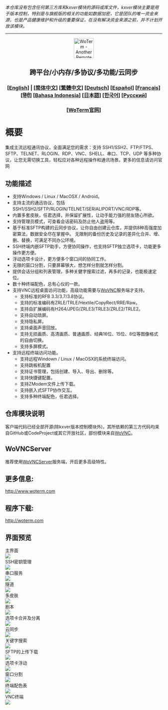 *本仓库没有包含任何第三方库和kxver模块的源码或库文件，kxver模块主要是用于版本控制，特别是与旗舰版的相关的功能如数据加密，它是团队的唯一资金来源，也是产品健康维护和升级的重要保证，在没有解决资金来源之前，并不计划开放该模块。*
***
<p align="center">
  <img src="doc/woterm.png" width="64" alt="WoTerm - Another Remote Access Assistant">
  <h2 style="text-align: center;">跨平台/小内存/多协议/多功能/云同步</h2>
 <h3 style="text-align: center;">
  [<a href="../README.md">English</a>] | 
  [<a href="README-zh_CN.md">简体中文</a>]
  [<a href="README-zh_TW.md">繁體中文</a>]
  [<a href="README-de.md">Deutsch</a>]
  [<a href="README-es.md">Español</a>]
  [<a href="README-fr.md">Français</a>]
  [<a href="README-hi.md">हिंदी</a>]
  [<a href="README-id.md">Bahasa Indonesia</a>]
  [<a href="README-ja.md">日本語</a>]
  [<a href="README-ko.md">한국어</a>]
  [<a href="README-ru.md">Русский</a>]
</h3>
  <h3 style="text-align: center;">[<a href="https://woterm.com">WoTerm官网</a>]</a></h3>
</p>

# 概要
集成主流远程通讯协议，全面满足您的需求：支持 SSH1/SSH2、FTP/FTPS、SFTP、TELNET、RLOGIN、RDP、VNC、SHELL、串口、TCP、UDP 等多种协议，让您无需切换工具，轻松应对各种远程操作和通讯场景。更多的信息请访问官网

## 功能描述
- 支持Windows / Linux / MacOSX / Android。
- 支持主流的通迅协议，包括SSH1/SSH2/SFTP/RLOGIN/TELNET/SERIALlPORT/VNC/RDP等。
- 内置多套皮肤，任君选择，并保留扩展性，让动手能力强的朋友随心所欲。
- 支持管理员模式，可查看会话密码及防止他人盗用等。
- 基于标准SFTP构建的云同步协议，让你自由创建云仓库，并提供8种高强度加密算法，数据安全尽在掌握中。
无限制的备份历史及记录的差异化合并、增、删、替换，可满足不同办公环境。
- SSH终端内嵌SFTP助手，方便协同操作，也支持SFTP独立选项卡，功能更多操作更方便。
- 浮动选项卡设计，更方便多个窗口间的协同工作。
- 无限的窗口分割，只要屏幕够大，想怎样分割就怎样分割。
- 提供会话分组和列表管理，多种关健字搜索过滤，再多的记录，也能极速定位。
- 数十种终端配色，总有心仪的一款。  
- 支持VNC远程桌面访问功能，高级功能需要与[WoVNC](http://wovnc.com)服务端才支持。
  - 支持标准的RFB 3.3/3.7/3.8协议。
  - 支持的标准编码有ZRLE/TRLE/Hextile/CopyRect/RRE/Raw。
  - 支持自扩展编码有H264/JPEG/ZRLE3/TRLE3/ZRLE2/TRLE2。
  - 支持自动琐屏。
  - 支持隐私屏。
  - 支持桌面声音回放。
  - 支持无损画质、高清画质、普通画质、经典16位、15位、8位等图像格式的自由切换。
  - 支持多屏模式。
- 支持远程终端访问功能。
  - 支持远程Windown / Linux / MacOSX的系统终端访问。
  - 支持跳板机配置
  - 支持证书管理，包括创建、导入、导出、删除等。
  - 支持快捷键配置。
  - 支持ZModem文件上传下载。
  - 支持嵌入式SFTP协作交互。
  - 支持多种终端配色，任君选择。


## 仓库模块说明
客户端代码已经全部开源(除kxver版本控制模块外)，其所依赖的第三方代码均来自GitHub或CodeProject或其它开放社区，部份模块来自[WoVNC](http://wovnc.com)。

## WoVNCServer
推荐使用[WoVNCServer](http://www.wovnc.com)服务端，开启更多高级特性。

## 更多信息: 
<a href="http://www.woterm.com">http://www.woterm.com</a>

## 程序下载:
<a href="http://woterm.com">http://woterm.com</a>

## 界面预览
<div>主界面<br><img src="doc/main.gif"/></div>
<div>SSH密钥管理<br><img src="doc/keymgr.gif"></div>
<div>串口服务<br><img src="doc/serialport.gif"></div>
<div>隧道<br><img src="doc/tunnel.png"></div>
<div>多皮肤<br><img src="doc/skins.png"></div>
<div>剧本<br><img src="doc/playbook.gif"></div>
<div>选项卡合并及分离<br><img src="doc/merge.gif"></div>
<div>云同步<br><img src="doc/sync.gif"></div>
<div>关键字搜索<br><img src="doc/filter.gif"/></div>
<div>SFTP的上传下载<br><img src="doc/sftp.gif"/></div>
<div>选项卡浮动<br><img src="doc/float.gif"/></div>
<div>窗口分割<br><img src="doc/split.gif"/></div>
<div>终端配色表<br><img src="doc/patten.gif"/></div>
<div>VNC终端<br><img src="doc/vnc.gif"/></div>